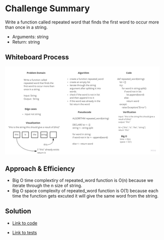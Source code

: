 # Challenge Summary
Write a function called repeated word that finds the first word to occur more than once in a string.
- Arguments: string
- Return: string

## Whiteboard Process
![](./repeated_word.jpg)

## Approach & Efficiency
- Big O time complextiry of repeated_word function is O(n) because we iterate through the n size of string.
- Big O space complexity of repeated_word function is O(1) because each time the function gets excuted it will give the same word from the string.

## Solution
- [Link to code](./repeated_word/repeated_word.py)

- [Link to tests](./tests/test_repeated_word.py)